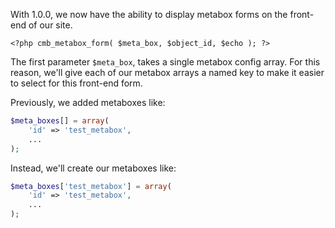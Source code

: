 With 1.0.0, we now have the ability to display metabox forms on the front-end of our site.

```
<?php cmb_metabox_form( $meta_box, $object_id, $echo ); ?>
```

The first parameter `$meta_box`, takes a single metabox config array. For this reason, we'll give each of our metabox arrays a named key to make it easier to select for this front-end form.

Previously, we added metaboxes like:
```php
$meta_boxes[] = array(
	'id' => 'test_metabox',
	...
);
```

Instead, we'll create our metaboxes like:
```php
$meta_boxes['test_metabox'] = array(
	'id' => 'test_metabox',
	...
);
```

